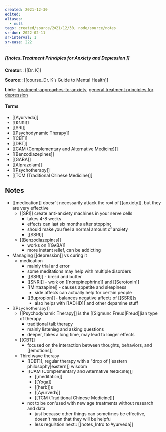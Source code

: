 ```yaml
---
created: 2021-12-30 
edited: 
aliases:
  - null
tags: created/source/2021/12/30, node/source/notes
sr-due: 2022-02-11
sr-interval: 1
sr-ease: 222
---
```


##### [[notes_Treatment Principles for Anxiety and Depression ]]

**Creator**:: [[Dr. K]]
 
**Source**:: [[course_Dr. K's Guide to Mental Health]]

**Link**:: [treatment-approaches-to-anxiety](https://coaching.healthygamer.gg/guide/lessons/treatment-approaches-to-anxiety), [general treatment principles for depression](https://coaching.healthygamer.gg/guide/lessons/general-treatment-principles)
#### Terms

- [[Ayurveda]]
- [[SNRI]]
- [[SRI]]
- [[Psychodynamic Therapy]]
- [[CBT]]
- [[DBT]]
- [[CAM (Complementary and Alternative Medicine)]]
- [[Benzodiazepines]]
- [[GABA]]
- [[Alprazolam]]
- [[Psychotherapy]]
- [[TCM (Traditional Chinese Medicine)]]

## Notes

- [[medication]] doesn't necessarily attack the root of [[anxiety]], but they are very effective
	- [[SRI]] create anti-anxiety machines in your nerve cells
		- takes 4-8 weeks
		- effects can last six months after stopping
		- should make you feel a normal amount of anxiety
		- [[SSRI]]
	- [[Benzodiazepines]]
		- works on [[GABA]]
		- more instant relief, can be addicting
- Managing [[depression]] vs curing it
	- medication
		- mainly trial and error
		- some meditations may help with multiple disorders
		- [[SSRI]] - bread and butter
		- [[SNRI]] - work on [[norepinephrine]] and [[Serotonin]]
		- [[Mirtazapine]] - causes appetite and sleepiness
			- side affects can actually help for certain people
		- [[Bupropion]] - balances negative affects of [[SSRI]]s 
			- also helps with [[ADHD]] and other dopamine stuff
- [[Psychotherapy]]  
	- [[Psychodynamic Therapy]] is the [[Sigmund Freud|Freud]]ian type of therapy
		- traditional talk therapy
		- mainly listening and asking questions
		- deeper, takes a long time, may lead to longer effects
	- [[CBT]]
		- focused on the interaction between thoughts, behaviors, and [[emotions]]
	- Third wave therapy
		- [[DBT]], regular therapy with a "drop of [[eastern philosophy|eastern]] wisdom
		- [[CAM (Complementary and Alternative Medicine)]]
			- [[meditation]]
			- [[Yoga]] 
			- [[herb]]s
			- [[Ayurveda]]
			- [[TCM (Traditional Chinese Medicine)]]
		- not to be confused with new age treatments without research and data
			- just because other things can sometimes be effective, doesn't mean that they will be helpful
			- less regulation
next:: [[notes_Intro to Ayurveda]]


